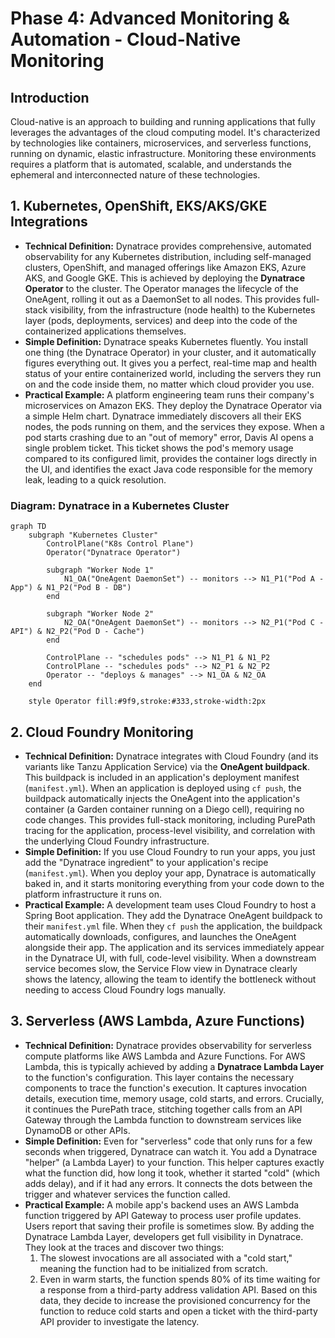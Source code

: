 # Phase 4: Advanced Monitoring & Automation - Cloud-Native Monitoring

## Introduction
Cloud-native is an approach to building and running applications that fully leverages the advantages of the cloud computing model. It's characterized by technologies like containers, microservices, and serverless functions, running on dynamic, elastic infrastructure. Monitoring these environments requires a platform that is automated, scalable, and understands the ephemeral and interconnected nature of these technologies.

## 1. Kubernetes, OpenShift, EKS/AKS/GKE Integrations

*   **Technical Definition:** Dynatrace provides comprehensive, automated observability for any Kubernetes distribution, including self-managed clusters, OpenShift, and managed offerings like Amazon EKS, Azure AKS, and Google GKE. This is achieved by deploying the **Dynatrace Operator** to the cluster. The Operator manages the lifecycle of the OneAgent, rolling it out as a DaemonSet to all nodes. This provides full-stack visibility, from the infrastructure (node health) to the Kubernetes layer (pods, deployments, services) and deep into the code of the containerized applications themselves.
*   **Simple Definition:** Dynatrace speaks Kubernetes fluently. You install one thing (the Dynatrace Operator) in your cluster, and it automatically figures everything out. It gives you a perfect, real-time map and health status of your entire containerized world, including the servers they run on and the code inside them, no matter which cloud provider you use.
*   **Practical Example:** A platform engineering team runs their company's microservices on Amazon EKS. They deploy the Dynatrace Operator via a simple Helm chart. Dynatrace immediately discovers all their EKS nodes, the pods running on them, and the services they expose. When a pod starts crashing due to an "out of memory" error, Davis AI opens a single problem ticket. This ticket shows the pod's memory usage compared to its configured limit, provides the container logs directly in the UI, and identifies the exact Java code responsible for the memory leak, leading to a quick resolution.

### Diagram: Dynatrace in a Kubernetes Cluster
```mermaid
graph TD
    subgraph "Kubernetes Cluster"
        ControlPlane("K8s Control Plane")
        Operator("Dynatrace Operator")

        subgraph "Worker Node 1"
            N1_OA("OneAgent DaemonSet") -- monitors --> N1_P1("Pod A - App") & N1_P2("Pod B - DB")
        end

        subgraph "Worker Node 2"
            N2_OA("OneAgent DaemonSet") -- monitors --> N2_P1("Pod C - API") & N2_P2("Pod D - Cache")
        end

        ControlPlane -- "schedules pods" --> N1_P1 & N1_P2
        ControlPlane -- "schedules pods" --> N2_P1 & N2_P2
        Operator -- "deploys & manages" --> N1_OA & N2_OA
    end

    style Operator fill:#9f9,stroke:#333,stroke-width:2px
```

## 2. Cloud Foundry Monitoring

*   **Technical Definition:** Dynatrace integrates with Cloud Foundry (and its variants like Tanzu Application Service) via the **OneAgent buildpack**. This buildpack is included in an application's deployment manifest (`manifest.yml`). When an application is deployed using `cf push`, the buildpack automatically injects the OneAgent into the application's container (a Garden container running on a Diego cell), requiring no code changes. This provides full-stack monitoring, including PurePath tracing for the application, process-level visibility, and correlation with the underlying Cloud Foundry infrastructure.
*   **Simple Definition:** If you use Cloud Foundry to run your apps, you just add the "Dynatrace ingredient" to your application's recipe (`manifest.yml`). When you deploy your app, Dynatrace is automatically baked in, and it starts monitoring everything from your code down to the platform infrastructure it runs on.
*   **Practical Example:** A development team uses Cloud Foundry to host a Spring Boot application. They add the Dynatrace OneAgent buildpack to their `manifest.yml` file. When they `cf push` the application, the buildpack automatically downloads, configures, and launches the OneAgent alongside their app. The application and its services immediately appear in the Dynatrace UI, with full, code-level visibility. When a downstream service becomes slow, the Service Flow view in Dynatrace clearly shows the latency, allowing the team to identify the bottleneck without needing to access Cloud Foundry logs manually.

## 3. Serverless (AWS Lambda, Azure Functions)

*   **Technical Definition:** Dynatrace provides observability for serverless compute platforms like AWS Lambda and Azure Functions. For AWS Lambda, this is typically achieved by adding a **Dynatrace Lambda Layer** to the function's configuration. This layer contains the necessary components to trace the function's execution. It captures invocation details, execution time, memory usage, cold starts, and errors. Crucially, it continues the PurePath trace, stitching together calls from an API Gateway through the Lambda function to downstream services like DynamoDB or other APIs.
*   **Simple Definition:** Even for "serverless" code that only runs for a few seconds when triggered, Dynatrace can watch it. You add a Dynatrace "helper" (a Lambda Layer) to your function. This helper captures exactly what the function did, how long it took, whether it started "cold" (which adds delay), and if it had any errors. It connects the dots between the trigger and whatever services the function called.
*   **Practical Example:** A mobile app's backend uses an AWS Lambda function triggered by API Gateway to process user profile updates. Users report that saving their profile is sometimes slow. By adding the Dynatrace Lambda Layer, developers get full visibility in Dynatrace. They look at the traces and discover two things:
    1.  The slowest invocations are all associated with a "cold start," meaning the function had to be initialized from scratch.
    2.  Even in warm starts, the function spends 80% of its time waiting for a response from a third-party address validation API.
    Based on this data, they decide to increase the provisioned concurrency for the function to reduce cold starts and open a ticket with the third-party API provider to investigate the latency.